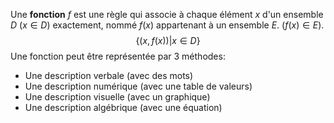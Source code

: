 Une __fonction__  $f$ est une règle qui associe à chaque élément $x$ d'un ensemble 
$D$ ($x\in D$) exactement, nommé $f(x)$ appartenant à un ensemble $E$. ($f(x) \in E$).
$$
\{ (x,f(x)) | x \in D \}
$$
Une fonction peut être représentée par $3$ méthodes:
- Une description verbale (avec des mots)
- Une description numérique (avec une table de valeurs)
- Une description visuelle (avec un graphique)
- Une description algébrique (avec une équation)